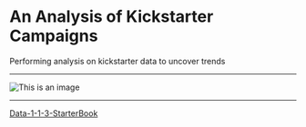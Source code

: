 # An Analysis of Kickstarter Campaigns
Performing analysis on kickstarter data to uncover trends
_ _ _ 
![This is an image](boxandwhiskers.png)
_ _ _ 
[Data-1-1-3-StarterBook](data-1-1-3-StarterBook.xlsx)
